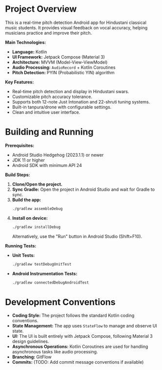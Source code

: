# Project Overview

This is a real-time pitch detection Android app for Hindustani classical music students. It provides visual feedback on vocal accuracy, helping musicians practice and improve their pitch.

**Main Technologies:**

*   **Language:** Kotlin
*   **UI Framework:** Jetpack Compose (Material 3)
*   **Architecture:** MVVM (Model-View-ViewModel)
*   **Audio Processing:** `AudioRecord` + Kotlin Coroutines
*   **Pitch Detection:** PYIN (Probabilistic YIN) algorithm

**Key Features:**

*   Real-time pitch detection and display in Hindustani swars.
*   Customizable pitch accuracy tolerance.
*   Supports both 12-note Just Intonation and 22-shruti tuning systems.
*   Built-in tanpura/drone with configurable settings.
*   Clean and intuitive user interface.

# Building and Running

**Prerequisites:**

*   Android Studio Hedgehog (2023.1.1) or newer
*   JDK 11 or higher
*   Android SDK with minimum API 24

**Build Steps:**

1.  **Clone/Open the project.**
2.  **Sync Gradle:** Open the project in Android Studio and wait for Gradle to sync.
3.  **Build the app:**
    ```bash
    ./gradlew assembleDebug
    ```
4.  **Install on device:**
    ```bash
    ./gradlew installDebug
    ```
    Alternatively, use the "Run" button in Android Studio (Shift+F10).

**Running Tests:**

*   **Unit Tests:**
    ```bash
    ./gradlew testDebugUnitTest
    ```
*   **Android Instrumentation Tests:**
    ```bash
    ./gradlew connectedDebugAndroidTest
    ```

# Development Conventions

*   **Coding Style:** The project follows the standard Kotlin coding conventions.
*   **State Management:** The app uses `StateFlow` to manage and observe UI state.
*   **UI:** The UI is built entirely with Jetpack Compose, following Material 3 design guidelines.
*   **Asynchronous Operations:** Kotlin Coroutines are used for handling asynchronous tasks like audio processing.
*   **Branching:** GitFlow
*   **Commits:** (TODO: Add commit message conventions if available)
